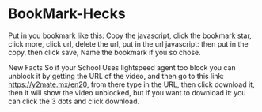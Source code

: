 # BookMark-Hecks
Put in you bookmark like this:
Copy the javascript, 
click the bookmark star, 
click more, 
click url, 
delete the url, 
put in the url javascript: 
then put in the copy, 
then click save, 
Name the bookmark if you so chose. 
                                     
New Facts So if your School Uses lightspeed agent too block you can unblock it by getting the URL of the video,
and then go to this link: https://y2mate.mx/en20,
from there type in the URL,
then click download it,
then it will show the video unblocked,
but if you want to download it:
you can click the 3 dots and click download.
